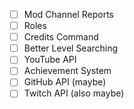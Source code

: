 - [ ] Mod Channel Reports
- [ ] Roles
- [ ] Credits Command
- [ ] Better Level Searching
- [ ] YouTube API
- [ ] Achievement System
- [ ] GitHub API (maybe)
- [ ] Twitch API (also maybe)
